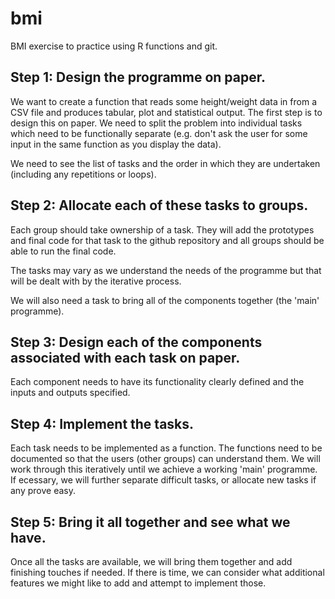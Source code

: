 # bmi
BMI exercise to practice using R functions and git.

## Step 1: Design the programme on paper.
We want to create a function that reads some height/weight data in from a CSV file and produces tabular, plot and statistical output. The first step is to design this on paper. We need to split the problem into individual tasks which need to be functionally separate (e.g. don't ask the user for some input in the same function as you display the data).

We need to see the list of tasks and the order in which they are undertaken (including any repetitions or loops).

## Step 2: Allocate each of these tasks to groups.
Each group should take ownership of a task. They will add the prototypes and final code for that task to the github repository and all groups should be able to run the final code.

The tasks may vary as we understand the needs of the programme but that will be dealt with by the iterative process.

We will also need a task to bring all of the components together (the 'main' programme).

## Step 3: Design each of the components associated with each task on paper.
Each component needs to have its functionality clearly defined and the inputs and outputs specified.

## Step 4: Implement the tasks.
Each task needs to be implemented as a function. The functions need to be documented so that the users (other groups) can understand them. We will work through this iteratively until we achieve a working 'main' programme. If ecessary, we will further separate difficult tasks, or allocate new tasks if any prove easy.

## Step 5: Bring it all together and see what we have.
Once all the tasks are available, we will bring them together and add finishing touches if needed. If there is time, we can consider what additional features we might like to add and attempt to implement those.
